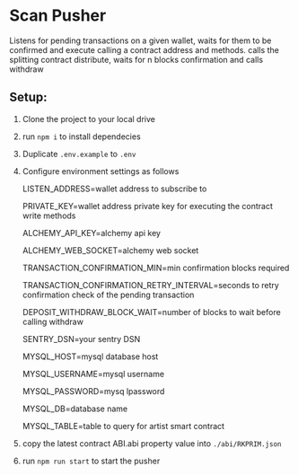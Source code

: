 # Scan Pusher

Listens for pending transactions on a given wallet, waits for them to be confirmed and execute calling a contract address and methods. calls the splitting contract distribute, waits for n blocks confirmation and calls withdraw

## Setup:

1. Clone the project to your local drive
2. run `npm i` to install dependecies
3. Duplicate `.env.example` to `.env`
4. Configure environment settings as follows

      LISTEN_ADDRESS=wallet address to subscribe to

      PRIVATE_KEY=wallet address private key for executing the contract write methods

      ALCHEMY_API_KEY=alchemy api key

      ALCHEMY_WEB_SOCKET=alchemy web socket

      TRANSACTION_CONFIRMATION_MIN=min confirmation blocks required
      
      TRANSACTION_CONFIRMATION_RETRY_INTERVAL=seconds to retry confirmation 
      check of the pending transaction
      
      DEPOSIT_WITHDRAW_BLOCK_WAIT=number of blocks to wait before calling withdraw
      
      SENTRY_DSN=your sentry DSN

      MYSQL_HOST=mysql database host
      
      MYSQL_USERNAME=mysql username
      
      MYSQL_PASSWORD=mysq lpassword
      
      MYSQL_DB=database name
      
      MYSQL_TABLE=table to query for artist smart contract

5. copy the latest contract ABI.abi property value into `./abi/RKPRIM.json`
6. run `npm run start` to start the pusher